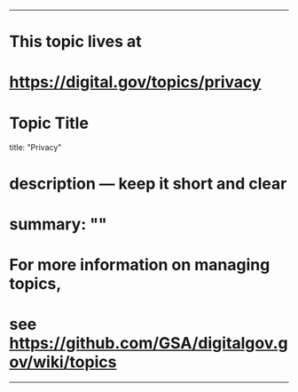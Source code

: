 
---
# This topic lives at
# https://digital.gov/topics/privacy

# Topic Title
title: "Privacy"

# description — keep it short and clear
# summary: ""


# For more information on managing topics,
# see https://github.com/GSA/digitalgov.gov/wiki/topics
---